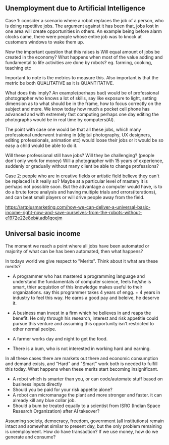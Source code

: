 ## Unemployment due to Artificial Intelligence

Case 1: consider a scenario where a robot replaces the job of a person, who is doing repetitive jobs.
The argument against it has been that, jobs lost in one area will create opportunities in others. An example being before alarm clocks came, there were people whose entire job was to knock at customers windows to wake them up.

Now the important question that this raises is
Will equal amount of jobs be created in the economy?
What happens when most of the value adding and fundamental to life activities are done by robots?
eg. farming, cooking, teaching etc

Important to note is the metrics to measure this.
Also important is that the metric be both QUALITATIVE as it is QUANTITATIVE.

What does this imply?
An example(perhaps bad) would be of professional photographer who knows a lot of skills, say like exposure to light, setting dimension as to what should be in the frame, how to focus correctly on the subject and more. We know today how much a pocket cell phone has advanced and with extremely fast computing perhaps one day editing the photographs would be in real time by computers(AI).

The point with case one would be that all these jobs, which many professional underwent training in (digital photography, UX designers, editing professionals, animation etc) would loose their jobs or it would be so easy a child would be able to do it.

Will these professional still have jobs?
Will they be challenging? (people don't only work for money)
Will a photographer with 15 years of experience, suddenly or gradually without many client be able to change professions?


Case 2: people who are in creative fields or artistic field believe they can't be replaced
Is it really so?
Maybe at a particular level of mastery it is perhaps not possible soon. But the advantage a computer would have, is to do a brute force analysis and having multiple trials and errors(iterations), and can beat small players or will drive people away from the field.


https://artplusmarketing.com/how-we-can-deliver-a-universal-basic-income-right-now-and-save-ourselves-from-the-robots-without-e1972e22e8eb#.adb1qoejm

## Universal basic income

The moment we reach a point where all jobs have been automated or majority of what can be has been automated, then what happens?

In todays world we give respect to "Merits". Think about it what are these merits?
* A programmer who has mastered a programming language and understand the fundamentals of computer science, feels he/she is smart, thier acquistion of this knowledge makes useful to their organizations. say this programmer takes 4 years of engg. + 4 years in industry to feel this way. He earns a good pay and beleive, he deserve it.

* A business man invest in a firm which he believes in and reaps the benefit. He only through his research, interest and risk appetitie could pursue this venture and assuming this opportunity isn't restricted to other normal peolpe.

* A farmer works day and night to get the food.

* There is a bum, who is not interested in working hard and earning.

In all these cases there are markets out there and economic consumption and demand exists, and "Hard" and "Smart" work both is needed to fulfill this today. What happens when these merits start becoming insignificant.
* A robot which is smarter than you, or can code/automate stuff based on business inputs directly
* Should you be paid for your risk appetite alone?
* A robot can micromanage the plant and more stronger and faster. it can already kill any blue collar job.
* Should a bum be treated equally to a scientist from ISRO (Indian Space Research Organization) after AI takeover?

Assuming society, democracy, freedom, government (all institutions) remain intact and somewhat similar to present day, but the only problem remaining is unemployment. How do have transaction? If we use money, how do we generate and consume?
